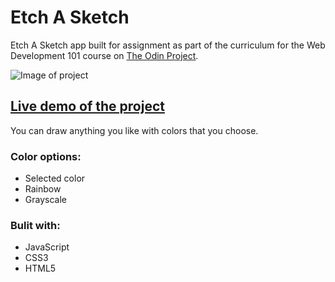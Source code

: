 # Etch A Sketch

Etch A Sketch app built for assignment as part of the curriculum for the Web Development 101 course on [The Odin Project](https://www.theodinproject.com/courses/web-development-101/lessons/etch-a-sketch-project).

![Image of project](etch.gif)

## [Live demo of the project](https://stefank-29.github.io/ETCH-A-SKETCH/)

You can draw anything you like with colors that you choose.

### Color options:
* Selected color
* Rainbow
* Grayscale

### Bulit with: 
* JavaScript
* CSS3
* HTML5
